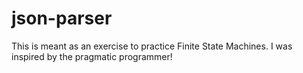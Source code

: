 # json-parser

This is meant as an exercise to practice Finite State Machines. I was inspired by the pragmatic programmer!
